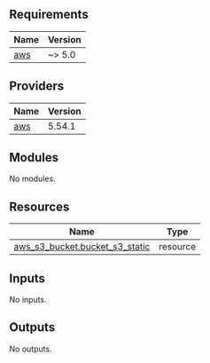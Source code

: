 ## Requirements

| Name | Version |
|------|---------|
| <a name="requirement_aws"></a> [aws](#requirement\_aws) | ~> 5.0 |

## Providers

| Name | Version |
|------|---------|
| <a name="provider_aws"></a> [aws](#provider\_aws) | 5.54.1 |

## Modules

No modules.

## Resources

| Name | Type |
|------|------|
| [aws_s3_bucket.bucket_s3_static](https://registry.terraform.io/providers/hashicorp/aws/latest/docs/resources/s3_bucket) | resource |

## Inputs

No inputs.

## Outputs

No outputs.
